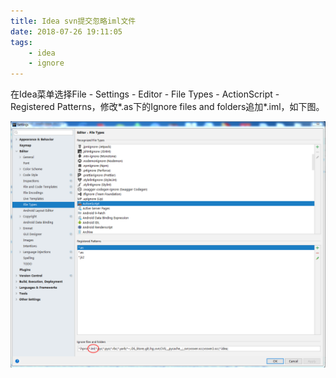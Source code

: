 ```yaml
---
title: Idea svn提交忽略iml文件
date: 2018-07-26 19:11:05
tags:
    - idea
    - ignore
---
```


在Idea菜单选择File - Settings - Editor - File Types - ActionScript - Registered Patterns，修改*.as下的Ignore files and folders追加*.iml，如下图。
    
![ideaIgnore_1.png](/upload/ideaIgnore/ideaIgnore_1.png)
